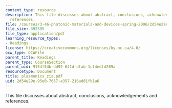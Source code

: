 ```yaml
---
content_type: resource
description: This file discusses about abstract, conclusions, acknowledgements and
  references.
file: /courses/3-46-photonic-materials-and-devices-spring-2006/2d54e29e95e07657a357216ad81fb1a6_plasmonics_zia.pdf
file_size: 392595
file_type: application/pdf
learning_resource_types:
- Readings
license: https://creativecommons.org/licenses/by-nc-sa/4.0/
ocw_type: OCWFile
parent_title: Readings
parent_type: CourseSection
parent_uid: 9154f54b-dd92-641d-dfab-1cf4edfd209a
resourcetype: Document
title: plasmonics_zia.pdf
uid: 2d54e29e-95e0-7657-a357-216ad81fb1a6
---
```

This file discusses about abstract, conclusions, acknowledgements and references.